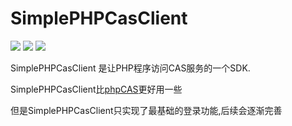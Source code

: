 SimplePHPCasClient
====

![](https://img.shields.io/travis/php-v/symfony/symfony.svg)
![](https://img.shields.io/teamcity/codebetter/bt428.svg)
![](https://img.shields.io/readthedocs/pip/stable.svg)


SimplePHPCasClient 是让PHP程序访问CAS服务的一个SDK.

SimplePHPCasClient比[phpCAS](https://github.com/apereo/phpCAS)更好用一些

但是SimplePHPCasClient只实现了最基础的登录功能,后续会逐渐完善

